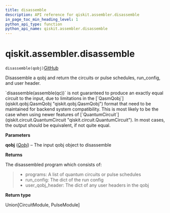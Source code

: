 ```yaml
---
title: disassemble
description: API reference for qiskit.assembler.disassemble
in_page_toc_min_heading_level: 1
python_api_type: function
python_api_name: qiskit.assembler.disassemble
---
```


# qiskit.assembler.disassemble

<span id="qiskit.assembler.disassemble" />

`disassemble(qobj)`[GitHub](https://github.com/qiskit/qiskit/tree/stable/0.20/qiskit/assembler/disassemble.py "view source code")

Disassemble a qobj and return the circuits or pulse schedules, run\_config, and user header.

<Admonition title="Note" type="note">
  `disassemble(assemble(qc))` is not guaranteed to produce an exactly equal circuit to the input, due to limitations in the [`QasmQobj`](qiskit.qobj.QasmQobj "qiskit.qobj.QasmQobj") format that need to be maintained for backend system compatibility. This is most likely to be the case when using newer features of [`QuantumCircuit`](qiskit.circuit.QuantumCircuit "qiskit.circuit.QuantumCircuit"). In most cases, the output should be equivalent, if not quite equal.
</Admonition>

**Parameters**

**qobj** ([*Qobj*](qiskit.qobj.Qobj "qiskit.qobj.Qobj")) – The input qobj object to disassemble

**Returns**

The disassembled program which consists of:

> *   programs: A list of quantum circuits or pulse schedules
> *   run\_config: The dict of the run config
> *   user\_qobj\_header: The dict of any user headers in the qobj

**Return type**

Union\[CircuitModule, PulseModule]

